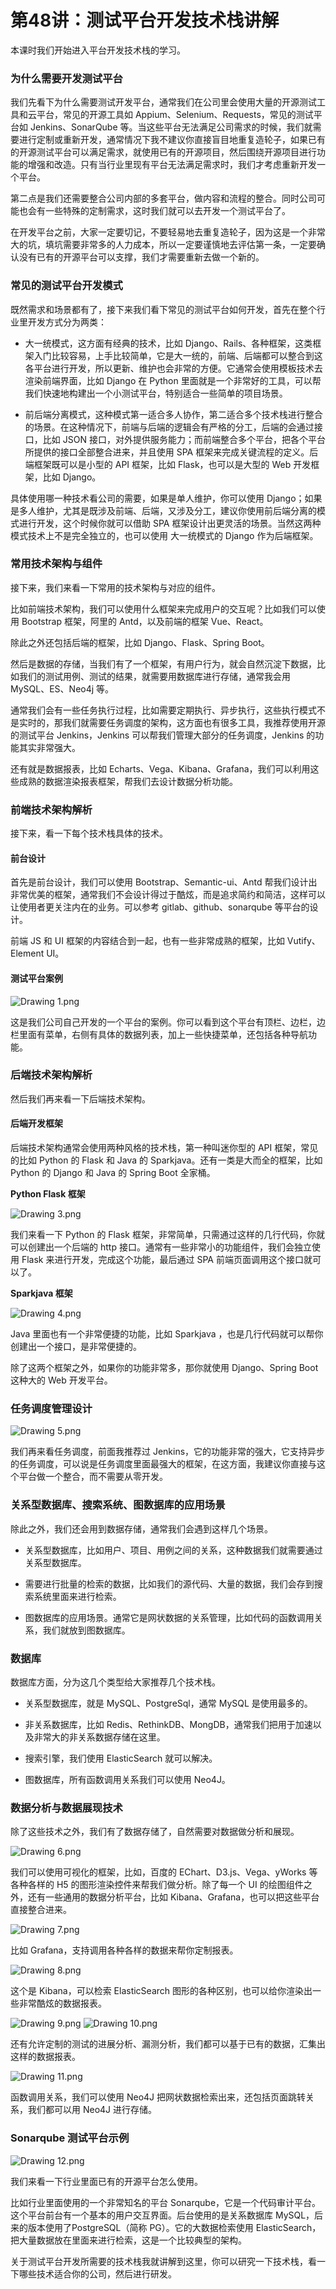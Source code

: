 # 第48讲：测试平台开发技术栈讲解

本课时我们开始进入平台开发技术栈的学习。

### 为什么需要开发测试平台

我们先看下为什么需要测试开发平台，通常我们在公司里会使用大量的开源测试工具和云平台，常见的开源工具如 Appium、Selenium、Requests，常见的测试平台如 Jenkins、SonarQube 等。当这些平台无法满足公司需求的时候，我们就需要进行定制或重新开发，通常情况下我不建议你直接盲目地重复造轮子，如果已有的开源测试平台可以满足需求，就使用已有的开源项目，然后围绕开源项目进行功能的增强和改造。只有当行业里现有平台无法满足需求时，我们才考虑重新开发一个平台。

第二点是我们还需要整合公司内部的多套平台，做内容和流程的整合。同时公司可能也会有一些特殊的定制需求，这时我们就可以去开发一个测试平台了。

在开发平台之前，大家一定要切记，不要轻易地去重复造轮子，因为这是一个非常大的坑，填坑需要非常多的人力成本，所以一定要谨慎地去评估第一条，一定要确认没有已有的开源平台可以支撑，我们才需要重新去做一个新的。

### 常见的测试平台开发模式

既然需求和场景都有了，接下来我们看下常见的测试平台如何开发，首先在整个行业里开发方式分为两类：

* 大一统模式，这方面有经典的技术，比如 Django、Rails、各种框架，这类框架入门比较容易，上手比较简单，它是大一统的，前端、后端都可以整合到这各平台进行开发，所以更新、维护也会非常的方便。它通常会使用模板技术去渲染前端界面，比如 Django 在 Python 里面就是一个非常好的工具，可以帮我们快速地构建出一个小测试平台，特别适合一些简单的项目场景。

* 前后端分离模式，这种模式第一适合多人协作，第二适合多个技术栈进行整合的场景。在这种情况下，前端与后端的逻辑会有严格的分工，后端的会通过接口，比如 JSON 接口，对外提供服务能力；而前端整合多个平台，把各个平台所提供的接口全部整合进来，并且使用 SPA 框架来完成关键流程的定义。后端框架既可以是小型的 API 框架，比如 Flask，也可以是大型的 Web 开发框架，比如 Django。

具体使用哪一种技术看公司的需要，如果是单人维护，你可以使用 Django；如果是多人维护，尤其是既涉及前端、后端，又涉及分工，建议你使用前后端分离的模式进行开发，这个时候你就可以借助 SPA 框架设计出更灵活的场景。当然这两种模式技术上不是完全独立的，也可以使用 大一统模式的 Django 作为后端框架。

### 常用技术架构与组件

接下来，我们来看一下常用的技术架构与对应的组件。

比如前端技术架构，我们可以使用什么框架来完成用户的交互呢？比如我们可以使用 Bootstrap 框架，阿里的 Antd，以及前端的框架 Vue、React。

除此之外还包括后端的框架，比如 Django、Flask、Spring Boot。

然后是数据的存储，当我们有了一个框架，有用户行为，就会自然沉淀下数据，比如我们的测试用例、测试的结果，就需要用数据库进行存储，通常我会用 MySQL、ES、Neo4j 等。

通常我们会有一些任务执行过程，比如需要定期执行、异步执行，这些执行模式不是实时的，那我们就需要任务调度的架构，这方面也有很多工具，我推荐使用开源的测试平台 Jenkins，Jenkins 可以帮我们管理大部分的任务调度，Jenkins 的功能其实非常强大。

还有就是数据报表，比如 Echarts、Vega、Kibana、Grafana，我们可以利用这些成熟的数据渲染报表框架，帮我们去设计数据分析功能。

### 前端技术架构解析

接下来，看一下每个技术栈具体的技术。

#### 前台设计

首先是前台设计，我们可以使用 Bootstrap、Semantic-ui、Antd 帮我们设计出非常优美的框架，通常我们不会设计得过于酷炫，而是追求简约和简洁，这样可以让使用者更关注内在的业务。可以参考 gitlab、github、sonarqube 等平台的设计。

前端 JS 和 UI 框架的内容结合到一起，也有一些非常成熟的框架，比如 Vutify、Element UI。

#### 测试平台案例


<Image alt="Drawing 1.png" src="https://s0.lgstatic.com/i/image/M00/21/EC/CgqCHl7rIU-AfUHqAAIMxqc0U6g441.png"/> 


这是我们公司自己开发的一个平台的案例。你可以看到这个平台有顶栏、边栏，边栏里面有菜单，右侧有具体的数据列表，加上一些快捷菜单，还包括各种导航功能。

### 后端技术架构解析

然后我们再来看一下后端技术架构。

#### 后端开发框架

后端技术架构通常会使用两种风格的技术栈，第一种叫迷你型的 API 框架，常见的比如 Python 的 Flask 和 Java 的 Sparkjava。还有一类是大而全的框架，比如 Python 的 Django 和 Java 的 Spring Boot 全家桶。

**Python Flask 框架**


<Image alt="Drawing 3.png" src="https://s0.lgstatic.com/i/image/M00/21/E0/Ciqc1F7rIWSAbEDkAAJ9gPbZqCU673.png"/> 


我们来看一下 Python 的 Flask 框架，非常简单，只需通过这样的几行代码，你就可以创建出一个后端的 http 接口。通常有一些非常小的功能组件，我们会独立使用 Flask 来进行开发，完成这个功能，最后通过 SPA 前端页面调用这个接口就可以了。

**Sparkjava 框架**


<Image alt="Drawing 4.png" src="https://s0.lgstatic.com/i/image/M00/21/E1/Ciqc1F7rIXKAdj5aAAJud9gTe3c328.png"/> 


Java 里面也有一个非常便捷的功能，比如 Sparkjava ，也是几行代码就可以帮你创建出一个接口，是非常便捷的。

除了这两个框架之外，如果你的功能非常多，那你就使用 Django、Spring Boot 这种大的 Web 开发平台。

### 任务调度管理设计


<Image alt="Drawing 5.png" src="https://s0.lgstatic.com/i/image/M00/21/EC/CgqCHl7rIXqAHQE_AAGAKsDd_pg380.png"/> 


我们再来看任务调度，前面我推荐过 Jenkins，它的功能非常的强大，它支持异步的任务调度，可以说是任务调度里面最强大的框架，在这方面，我建议你直接与这个平台做一个整合，而不需要从零开发。

### 关系型数据库、搜索系统、图数据库的应用场景

除此之外，我们还会用到数据存储，通常我们会遇到这样几个场景。

* 关系型数据库，比如用户、项目、用例之间的关系，这种数据我们就需要通过关系型数据库。

* 需要进行批量的检索的数据，比如我们的源代码、大量的数据，我们会存到搜索系统里面来进行检索。

* 图数据库的应用场景。通常它是网状数据的关系管理，比如代码的函数调用关系，我们就放到图数据库。

### 数据库

数据库方面，分为这几个类型给大家推荐几个技术栈。

* 关系型数据库，就是 MySQL、PostgreSql，通常 MySQL 是使用最多的。

* 非关系数据库，比如 Redis、RethinkDB、MongDB，通常我们把用于加速以及非常大的非关系数据存储在这里。

* 搜索引擎，我们使用 ElasticSearch 就可以解决。

* 图数据库，所有函数调用关系我们可以使用 Neo4J。

### 数据分析与数据展现技术

除了这些技术之外，我们有了数据存储了，自然需要对数据做分析和展现。


<Image alt="Drawing 6.png" src="https://s0.lgstatic.com/i/image/M00/21/EC/CgqCHl7rIYiAQgk2AAIQ_HrdbcI983.png"/> 


我们可以使用可视化的框架，比如，百度的 EChart、D3.js、Vega、yWorks 等各种各样的 H5 的图形渲染控件来帮我们做分析。除了每一个 UI 的绘图组件之外，还有一些通用的数据分析平台，比如 Kibana、Grafana，也可以把这些平台直接整合进来。


<Image alt="Drawing 7.png" src="https://s0.lgstatic.com/i/image/M00/21/EC/CgqCHl7rIY-AO-aJAARE4YDaHDY691.png"/> 


比如 Grafana，支持调用各种各样的数据来帮你定制报表。


<Image alt="Drawing 8.png" src="https://s0.lgstatic.com/i/image/M00/21/EC/CgqCHl7rIZiAE9EFAAZw_pECgxY908.png"/> 


这个是 Kibana，可以检索 ElasticSearch 图形的各种区别，也可以给你渲染出一些非常酷炫的数据报表。


<Image alt="Drawing 9.png" src="https://s0.lgstatic.com/i/image/M00/21/E1/Ciqc1F7rIaKAWon2AAID1W6XV0M544.png"/> 



<Image alt="Drawing 10.png" src="https://s0.lgstatic.com/i/image/M00/21/ED/CgqCHl7rIaiAYRzJAARn_nkkfHQ563.png"/> 


还有允许定制的测试的进展分析、漏测分析，我们都可以基于已有的数据，汇集出这样的数据报表。


<Image alt="Drawing 11.png" src="https://s0.lgstatic.com/i/image/M00/21/E1/Ciqc1F7rIbSAfRvpAAIAmqFTz4I200.png"/> 


函数调用关系，我们可以使用 Neo4J 把网状数据检索出来，还包括页面跳转关系，我们都可以用 Neo4J 进行存储。

### Sonarqube 测试平台示例


<Image alt="Drawing 12.png" src="https://s0.lgstatic.com/i/image/M00/21/ED/CgqCHl7rIbyAAO8SAAGgeLlkMKw385.png"/> 


我们来看一下行业里面已有的开源平台怎么使用。

比如行业里面使用的一个非常知名的平台 Sonarqube，它是一个代码审计平台。这个平台前台有一个基本的用户交互界面。后台使用的是关系数据库 MySQL，后来的版本使用了PostgreSQL（简称 PG）。它的大数据检索使用 ElasticSearch，把大量数据放在里面来进行检索，这是一个比较典型的架构。

关于测试平台开发所需要的技术栈我就讲解到这里，你可以研究一下技术栈，看一下哪些技术适合你的公司，然后进行研发。

